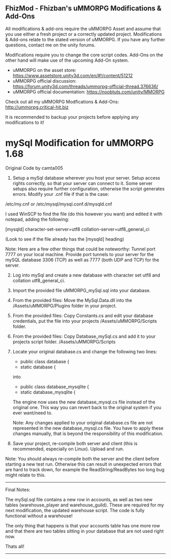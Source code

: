 FhizMod - Fhizban's uMMORPG Modifications & Add-Ons
------------------------------------------------------------------------------------------

All modifications & add-ons require the uMMORPG Asset and assume that you use either a fresh
project or a correctly updated project. Modifications & Add-ons relate to the stated version
of uMMORPG. If you have any further questions, contact me on the unity forums.

Modifications require you to change the core script codes. Add-Ons on the other hand will
make use of the upcoming Add-On system.

* uMMORPG on the asset store: 	https://www.assetstore.unity3d.com/en/#!/content/51212
* uMMORPG official discussion: 	https://forum.unity3d.com/threads/ummorpg-official-thread.376636/
* uMMORPG official documentation:	https://noobtuts.com/unity/MMORPG

Check out all my uMMORPG Modfications & Add-Ons:	http://ummorpg.critical-hit.biz

It is recommended to backup your projects before applying any modifications to it!

mySql Modification for uMMORPG 1.68
==========================================================================================

Original Code by camta005

1. Setup a mySql database wherever you host your server. Setup access rights correctly, so
that your server can connect to it. Some server setups also require further configuration,
otherwise the script generates errors. Modify your .cnf file if that is the case:

/etc/my.cnf
or
/etc/mysql/mysql.conf.d/mysqld.cnf

I used WinSCP to find the file (do this however you want) and edited it with notepad, adding the following:

[mysqld]
character-set-server=utf8
collation-server=utf8_general_ci

(Look to see if the file already has the [mysqld] heading)

Note: Here are a few other things that could be noteworthy: Tunnel port 7777 on your local
machine. Provide port tunnels to your server for the mySQL database 3306 (TCP) as well as
7777 (both UDP and TCP) for the server.

2. Log into mySql and create a new database with character set utf8 and collation utf8_general_ci.

3. Import the provided file uMMORPG_mySql.sql into your database.

4. From the provided files: Move the MySql.Data.dll into the /Assets/uMMORPG/Plugins folder in your project.

5. From the provided files: Copy Constants.cs and edit your database credentials, put the
file into your projects /Assets/uMMORPG/Scripts folder.

6. From the provided files: Copy Database_mySql.cs and add it to your projects script folder.
/Assets/uMMORPG/Scripts

7. Locate your original database.cs and change the following two lines:

	* public class database {
	* static database {
	
	into
	
	* public class database_mysqlite {
	* static database_mysqlite {
	
	The engine now uses the new database_mysql.cs file instead of the original one. This
	way you can revert back to the original system if you ever want/need to.
	
	Note: Any changes applied to your original database.cs file are not represented in
	the new database_mysql.cs file. You have to apply these changes manually, that is
	beyond the responsibility of this modification.
	
8. Save your project, re-compile both server and client (this is recommended, especially
on Linux). Upload and run.

Note: You should always re-compile both the server and the client before starting a new
test run. Otherwise this can result in unexpected errors that are hard to track down, for
example the ReadString/ReadBytes too long bug might relate to this.

------------------------------------------------------------------------------------------

Final Notes:

The mySql.sql file contains a new row in accounts, as well as two new tables
(warehouse_player and warehouse_guild). These are required for my next modification, the
updated warehouse script. The code is fully functional without a warehouse!

The only thing that happens is that your accounts table has one more row and that
there are two tables sitting in your database that are not used right now.


Thats all!

------------------------------------------------------------------------------------------